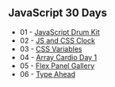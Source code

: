 ## JavaScript 30 Days
* 01 - [JavaScript Drum Kit](https://liul0703.github.io/task/JavaScrtipt30/01%20-%20JavaScript%20Drum%20Kit/index-Finished.html)
* 02 - [JS and CSS Clock](https://liul0703.github.io/task/JavaScrtipt30/02%20-%20JS%20and%20CSS%20Clock/index-START.html)
* 03 - [CSS Variables](https://liul0703.github.io/task/JavaScrtipt30/03%20-%20CSS%20Variables/index-FINISHED.html)
* 04 - [Array Cardio Day 1](#)
* 05 - [Flex Panel Gallery](https://liul0703.github.io/task/JavaScrtipt30/05%20-%20Flex%20Panel%20Gallery/index-START.html)
* 06 - [Type Ahead](https://liul0703.github.io/task/JavaScrtipt30/06%20-%20Type%20Ahead/index-START.html)
